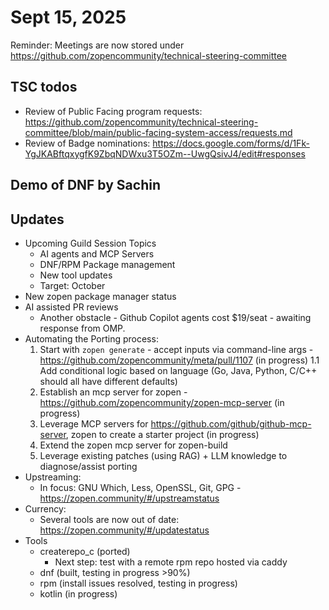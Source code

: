 # Sept 15, 2025
Reminder: Meetings are now stored under https://github.com/zopencommunity/technical-steering-committee

## TSC todos
* Review of Public Facing program requests: https://github.com/zopencommunity/technical-steering-committee/blob/main/public-facing-system-access/requests.md
* Review of Badge nominations: https://docs.google.com/forms/d/1Fk-YgJKABftqxygfK9ZbqNDWxu3T5OZm--UwgQsivJ4/edit#responses

## Demo of DNF by Sachin

## Updates
* Upcoming Guild Session Topics
  * AI agents and MCP Servers
  * DNF/RPM Package management
  * New tool updates
  * Target: October
* New zopen package manager status
* AI assisted PR reviews
  * Another obstacle - Github Copilot agents cost $19/seat - awaiting response from OMP.
* Automating the Porting process:
  1. Start with `zopen generate` - accept inputs via command-line args - https://github.com/zopencommunity/meta/pull/1107 (in progress)
  1.1 Add conditional logic based on language (Go, Java, Python, C/C++ should all have different defaults)
  2. Establish an mcp server for zopen - https://github.com/zopencommunity/zopen-mcp-server  (in progress)
  3. Leverage MCP servers for https://github.com/github/github-mcp-server, zopen to create a starter project  (in progress)
  4. Extend the zopen mcp server for zopen-build 
  5. Leverage existing patches (using RAG) + LLM knowledge to diagnose/assist porting
* Upstreaming:
  * In focus: GNU Which, Less, OpenSSL, Git, GPG - https://zopen.community/#/upstreamstatus
* Currency:
  * Several tools are now out of date: https://zopen.community/#/updatestatus 
* Tools
  * createrepo_c (ported)
    * Next step: test with a remote rpm repo hosted via caddy
  * dnf (built, testing in progress >90%)
  * rpm (install issues resolved, testing in progress)
  * kotlin (in progress)
